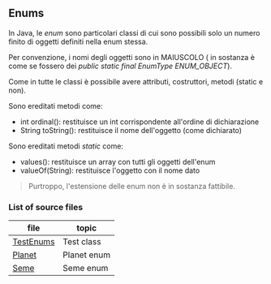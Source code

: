 ## Enums

In Java, le *enum* sono particolari classi di cui sono possibili solo un numero finito di oggetti definiti nella enum stessa.

Per convenzione, i nomi degli oggetti sono in MAIUSCOLO ( in sostanza è come se fossero dei *public static final EnumType ENUM_OBJECT*).

Come in tutte le classi è possibile avere attributi, costruttori, metodi (static e non).

Sono ereditati metodi come:
* int ordinal(): restituisce un int corrispondente all'ordine di dichiarazione
* String toString(): restituisce il nome dell'oggetto (come dichiarato)

Sono ereditati metodi *static* come:
* values(): restituisce un array con tutti gli oggetti dell'enum
* valueOf(String): restituisce l'oggetto con il nome dato

>Purtroppo, l'estensione delle enum non è in sostanza fattibile.

### List of source files
| file                            | topic       |
| ------------------------------- | ----------- |
| [TestEnums](src/TestEnums.java) | Test class  |
| [Planet](src/Planet.java)       | Planet enum |
| [Seme](src/Seme.java)           | Seme enum   |

